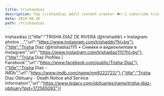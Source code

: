 ```yaml
---
title: trishaxdiaz
description: Top trishaxdiaz adult content creator 👁♐️ 👑 subscribe trishaxdiaz to my porn site below IG trishaxdiaz
date: 2019-08-26
path: /trishaxdiaz
---
```


trishaxdiaz
[{"title":"TRISHA DIAZ DE RIVERA (@trishaddr) • Instagram photos ...","url":"https://www.instagram.com/trishaddr/?hl=bg"},{"title":"Trisha Diaz (@trishadiaz111) • Снимки и видеоклипове в Instagram","url":"https://www.instagram.com/trishadiaz111/?hl=bg"},{"title":"Trisha Diaz Profiles | Facebook","url":"https://www.facebook.com/public/Trisha-Diaz"},{"title":"Trisha Diaz - IMDb","url":"https://www.imdb.com/name/nm9222722/"},{"title":"Trisha Diaz Obituary - Death Notice and Service Information","url":"https://www.legacy.com/obituaries/name/trisha-diaz-obituary?pid=172565093"}]

